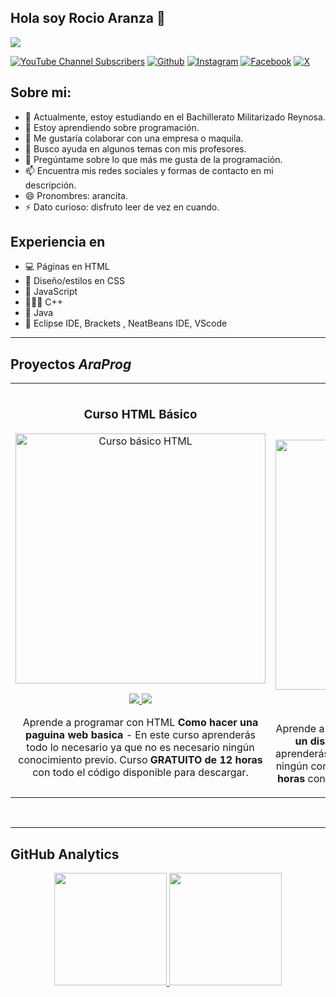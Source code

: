 ## Hola soy Rocio Aranza 👋
![](https://github.com/eloteconcacahuates12/eloteconcacahuates12/blob/main/Banner.png)

[![YouTube Channel Subscribers](https://img.shields.io/youtube/channel/subscribers/UCVcfmRHhT2O61_OmnWHVPFw)](https://www.youtube.com/@RocíoAranzaSolísGarcía-m4g)
[![Github](https://img.shields.io/github/followers/eloteconcacahuates12)](https://github.com/eloteconcacahuates12)
[![Instagram](https://img.shields.io/static/v1?label=Instagram&message=Sigueme&color=ffa07a&style=social&logo=instagram)](https://www.instagram.com/rocioaranzasolisgarcia/)
[![Facebook](https://img.shields.io/static/v1?label=Facebook&message=Sigueme&color=ffa07a&style=social&logo=facebook)](https://www.facebook.com/share/xD6Y432iGKoHMTSY/)
[![X](https://img.shields.io/static/v1?label=X&message=Sigueme&color=ffa07a&style=social&logo=x)](https://x.com/AranzaRoc86723)

## Sobre mi:
- 🔭 Actualmente, estoy estudiando en el Bachillerato Militarizado Reynosa.
- 🌱 Estoy aprendiendo sobre programación.
- 👯 Me gustaría colaborar con una empresa o maquila.
- 🤔 Busco ayuda en algunos temas con mis profesores.
- 💬 Pregúntame sobre lo que más me gusta de la programación.
- 📫 Encuentra mis redes sociales y formas de contacto en mi descripción.
- 😄 Pronombres: arancita.
- ⚡ Dato curioso: disfruto leer de vez en cuando. 

## Experiencia en

- 💻 Páginas en HTML
- 🌅 Diseño/estilos en CSS
- 🌱 JavaScript
- 👩🏽‍💻 C++
- 💫 Java
- 💜 Eclipse IDE, Brackets , NeatBeans IDE, VScode

-------------------------------------------------------------------------------------------------
## Proyectos *AraProg*
<table>
<tr>
<td width="50%">
<h3 align="center">Curso HTML Básico</h3>
<div align="center">
<a href="https://github.com/eloteconcacahuates12/eloteconcacahuates12" target="_blank"><img src="https://github.com/eloteconcacahuates12/eloteconcacahuates12/blob/main/HTML.png" width="400" alt="Curso básico HTML"></a>
<p>
<a href="https://github.com/eloteconcacahuates12/eloteconcacahuates12" target="_blank">
<img src="https://img.shields.io/badge/CÓDIGO-ffffff?style=for-the-badge&logo=github&logoColor=black">
</a>
<a href="https://youtu.be/P7md8VVR1I8?si=PQvvO-hUZYoXIsvJ"_blank">
<img src="https://img.shields.io/badge/-Youtube-green?style=for-the-badge&color=d8392c">
</a>
</p>
<p>Aprende a programar con HTML <strong>Como hacer una paguina web basica</strong> - En este curso aprenderás todo lo necesario ya que no es necesario ningún conocimiento previo. Curso <strong>GRATUITO de 12 horas</strong> con todo el código disponible para descargar.</p>
</div>

</td>

<td width="50%">
               <br>
<h3 align="center">INCORPORACION DE CSS</h3>
<div align="center">
<a href="https://github.com/eloteconcacahuates12/eloteconcacahuates12" target="_blank"><img src="https://github.com/eloteconcacahuates12/eloteconcacahuates12/blob/main/HTML-CSS.png" width="400" alt="Curso básico HTML con CSS"></a>
<p>
<a href="https://youtu.be/bz1PZgqe7qQ?si=5Iz2TntHNeRKNN0H"_blank">
<img src="https://img.shields.io/badge/CÓDIGO-ffffff?style=for-the-badge&logo=github&logoColor=black">
</a>
<a href="https://youtu.be/P7md8VVR1I8?si=PQvvO-hUZYoXIsvJ"_blank">
<img src="https://img.shields.io/badge/-Youtube-green?style=for-the-badge&color=d8392c">
</a>
</p>
<p>Aprende a integrar CSS a tu HTML <strong>Como podras dar un diseño a tu paguina web</strong> - En este curso aprenderás todo lo necesario ya que no es necesario ningún conocimiento previo. Curso <strong>GRATUITO de 12 horas</strong> con todo el código disponible para descargar.</p>
</div>
  
</td>  
</table>                                                                                 
</div>
<br>


--------------------------------------------------------------------------
## GitHub Analytics

<p align="center">
<a href="https://github.com/eloteconcacahuates12">
  <img height="180em" src="https://github-readme-stats-eight-theta.vercel.app/api?username=eloteconcacahuates12&show_icons=true&theme=algolia&include_all_commits=true&count_private=true"/>
  <img height="180em" src="https://github-readme-stats-eight-theta.vercel.app/api/top-langs/?username=eloteconcacahuates12&layout=compact&langs_count=8&theme=algolia"/>
</a>
</p>
<br>
